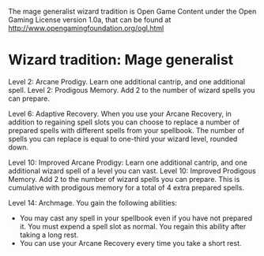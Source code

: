 The mage generalist wizard tradition is Open Game Content under the
Open Gaming License version 1.0a, that can be found at
http://www.opengamingfoundation.org/ogl.html

Wizard tradition: Mage generalist
======================

Level 2: Arcane Prodigy. Learn one additional cantrip, and one additional spell.
Level 2: Prodigous Memory. Add 2 to the number of wizard spells you can prepare.

Level 6: Adaptive Recovery. When you use your Arcane Recovery, in
addition to regaining spell slots you can choose to replace a number
of prepared spells with different spells from your spellbook. The
number of spells you can replace is equal to one-third your wizard
level, rounded down.

Level 10: Improved Arcane Prodigy: Learn one additional cantrip, and one additional wizard spell of a level you can vast.
Level 10: Improved Prodigous Memory. Add 2 to the number of wizard
spells you can prepare. This is cumulative with prodigous memory for a total
of 4 extra prepared spells.

Level 14: Archmage. You gain the following abilities:
  * You may cast any spell in your spellbook even if you have not
    prepared it. You must expend a spell slot as normal. You regain
    this ability after taking a long rest.
  * You can use your Arcane Recovery every time you take a short rest.

